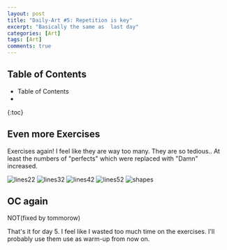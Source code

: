 ```yaml
---
layout: post
title: "Daily-Art #5: Repetition is key"
excerpt: "Basically the same as  last day"
categories: [Art]
tags: [Art]
comments: true
---
```


<h2> Table of Contents </h2>

* Table of Contents
* 
{:toc}

## Even more Exercises

Exercises again! I feel like they are way too many. They are so tedious.. At least the numbers of "perfects" which were replaced with "Damn" increased.

![lines22](/img/DailyArt/day5/lines22.png)
![lines32](/img/DailyArt/day5/lines32.png)
![lines42](/img/DailyArt/day5/lines42.png)
![lines52](/img/DailyArt/day5/lines52.png)
![shapes](/img/DailyArt/day5/shapes.png)

## OC again
NOT(fixed by tommorow)

That's it for day 5. I feel like I wasted too much time on the exercises. I'll probably use them use as warm-up from now on.